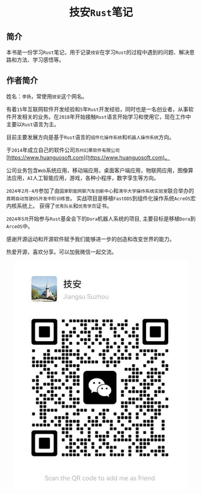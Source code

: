 <div align="center">

# 技安`Rust`笔记

</div>

## 简介

本书是一份学习`Rust`笔记，用于记录`技安`在学习`Rust`的过程中遇到的问题、解决思路和方法、学习感悟等。



<!-- ## 目标

开源技术赋予我们站在巨人的肩膀上做到更高的可能，成长为`全栈工程师`。我也想通过开源技术构建自己的`全栈技术栈`, 实现完整的数据中心的构建和运维。从存储、网络、虚拟化，从操作系统到数据库，从Web服务到消息中间件，只要是基础的服务，结合DevOps的自动化能力来实现持续集成、持续交付。

* 分享真实可复现的操作实践
* 真实的实战经验，无论是自己的错误，还是无数次尝试找到正确的方法，都以可操作、可复现的具体步骤分享

## 致谢

感谢开源运动和开源软件赋予我们能够进一步的创造和改变世界的能力。

感谢分享技术和思想的探索者，让世界更美好。 -->

<!-- 工作业务涉及到`后端`,`cli程序`,`Web前端`,`移动端APP`,`桌面客户端(Windows,macOS,Linux)`,`游戏`,`各种小程序`,`嵌入式`,`图像算法`,`AI`,`物联网`,`数字孪生`等技术领域。 -->


## 作者简介

姓名：`李扬`，常使用`技安`这个网名。

有着`15`年互联网软件开发经验和`5`年`Rust`开发经验，同时也是一名创业者，从事软件开发相关的业务。在`2018`年开始接触`Rust`语言开始学习和使用它，现在工作中主要以`Rust`语言为主。

目前主要发展方向是基于`Rust`语言的`组件化操作系统`和`机器人操作系统`方向。

于`2014`年成立自己的软件公司`苏州幻果软件有限公司`[https://www.huanguosoft.com](https://www.huanguosoft.com)。

公司业务包含`Web`系统应用，移动端应用，桌面客户端应用，物联网应用，图像算法应用，`AI`人工智能应用，游戏，各种小程序，数字孪生等方向。

`2024年2月-4月`参加了由`国家职能网联汽车创新中心`和`清华大学操作系统实验室`联合举办的`首期自动驾驶OS开发中阶训练营`。 实战项目是移植`FastDDS`到组件化操作系统`AcreOS`宏内核系统上。 获得了`优秀队长`和`优秀学员`证书。

`2024年5月`开始参与`Rust`基金会下的`Dora`机器人系统的项目, 主要目标是移植`Dora`到`ArceOS`中。

感谢开源运动和开源软件赋予我们能够进一步的创造和改变世界的能力。

热爱开源，喜欢分享。可以加我微信一起交流。

<div align="center">

![技安未来](./img/wechat.jpg)

</div>